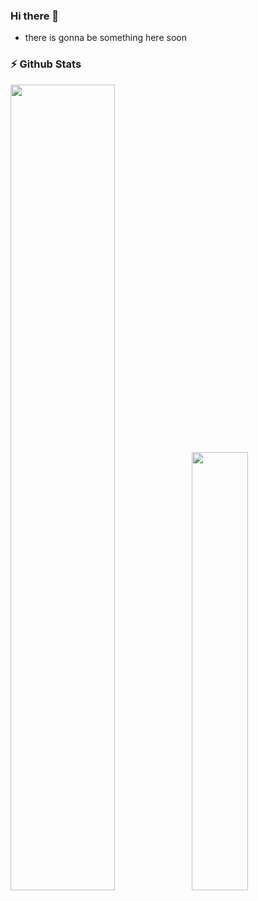 ### Hi there 👋

- there is gonna be something here soon

<!--
**Kkobarii/Kkobarii** is a ✨ _special_ ✨ repository because its `README.md` (this file) appears on your GitHub profile.

Here are some ideas to get you started:

- 🔭 I’m currently working on ...
- 🌱 I’m currently learning ...
- 👯 I’m looking to collaborate on ...
- 🤔 I’m looking for help with ...
- 💬 Ask me about ...
- 📫 How to reach me: ...
- 😄 Pronouns: ...
- ⚡ Fun fact: ...
-->

<!--
### 🛠️ Languages and Tools:
<code><img height="27" alt="C" src="https://cdn.jsdelivr.net/gh/devicons/devicon/icons/c/c-plain.svg" /> <img height="27" alt="CPP" src="https://cdn.jsdelivr.net/gh/devicons/devicon/icons/cplusplus/cplusplus-plain.svg" /> <img height="27" alt="Java" src="https://cdn.jsdelivr.net/gh/devicons/devicon/icons/java/java-original.svg" /> <img height="27" alt="JavaScript" src="https://cdn.jsdelivr.net/gh/devicons/devicon/icons/javascript/javascript-plain.svg" /> <img height="27" alt="Python" src="https://cdn.jsdelivr.net/gh/devicons/devicon/icons/python/python-original.svg" /> <img height="27" alt="Haskell" src="https://cdn.jsdelivr.net/gh/devicons/devicon/icons/haskell/haskell-original.svg" /> <img height="27" alt="Bash" src="https://cdn.jsdelivr.net/gh/devicons/devicon/icons/bash/bash-original.svg" /> <img height="27" alt="Html" src="https://cdn.jsdelivr.net/gh/devicons/devicon/icons/html5/html5-plain-wordmark.svg" /> <img height="27" alt="Git" src="https://cdn.jsdelivr.net/gh/devicons/devicon/icons/git/git-plain.svg" />
</code>
-->

### ⚡ Github Stats
<img align="" width="57.5%" src="https://github-readme-stats-beta-two-21.vercel.app/api?username=Kkobarii&hide_title=true&hide_border=true&show_icons=true&include_all_commits=true&line_height=21&border_radius=0&title_color=41b883&icon_color=41b883&text_color=959598&bg_color=9ca3af00" /><img align="" width="42.4%" src="https://github-readme-stats-beta-two-21.vercel.app/api/top-langs/?username=Kkobarii&hide_title=true&hide_border=true&layout=compact&border_radius=0&title_color=41b883&icon_color=41b883&text_color=959598&bg_color=9ca3af00" />
